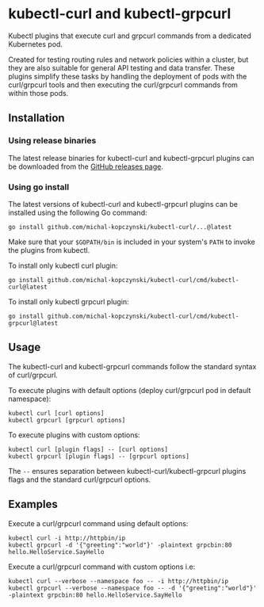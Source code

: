# kubectl-curl and kubectl-grpcurl

Kubectl plugins that execute curl and grpcurl commands from a dedicated Kubernetes pod.

Created for testing routing rules and network policies within a cluster, but they are also suitable for general API testing and data transfer.
These plugins simplify these tasks by handling the deployment of pods with the curl/grpcurl tools and then executing the curl/grpcurl commands from within those pods.

## Installation

### Using release binaries

The latest release binaries for kubectl-curl and kubectl-grpcurl plugins can be downloaded from the [GitHub releases page](https://github.com/michal-kopczynski/kubectl-curl/releases/latest).

### Using go install

The latest versions of kubectl-curl and kubectl-grpcurl plugins can be installed using the following Go command:

```
go install github.com/michal-kopczynski/kubectl-curl/...@latest
```

Make sure that your `$GOPATH/bin` is included in your system's `PATH` to invoke the plugins from kubectl.

To install only kubectl curl plugin:
```
go install github.com/michal-kopczynski/kubectl-curl/cmd/kubectl-curl@latest
```

To install only kubectl grpcurl plugin:
```
go install github.com/michal-kopczynski/kubectl-curl/cmd/kubectl-grpcurl@latest
```

## Usage

The kubectl-curl and kubectl-grpcurl commands follow the standard syntax of curl/grpcurl.

To execute plugins with default options (deploy curl/grpcurl pod in default namespace):
```
kubectl curl [curl options]
kubectl grpcurl [grpcurl options]
```

To execute plugins with custom options:
```
kubectl curl [plugin flags] -- [curl options]
kubectl grpcurl [plugin flags] -- [grpcurl options]
```
The `--` ensures separation between kubectl-curl/kubectl-grpcurl plugins flags and the standard curl/grpcurl options.

## Examples
Execute a curl/grpcurl command using default options:
```
kubectl curl -i http://httpbin/ip
kubectl grpcurl -d '{"greeting":"world"}' -plaintext grpcbin:80 hello.HelloService.SayHello
```

Execute a curl/grpcurl command with custom options i.e:
```
kubectl curl --verbose --namespace foo -- -i http://httpbin/ip
kubectl grpcurl --verbose --namespace foo -- -d '{"greeting":"world"}' -plaintext grpcbin:80 hello.HelloService.SayHello
```
